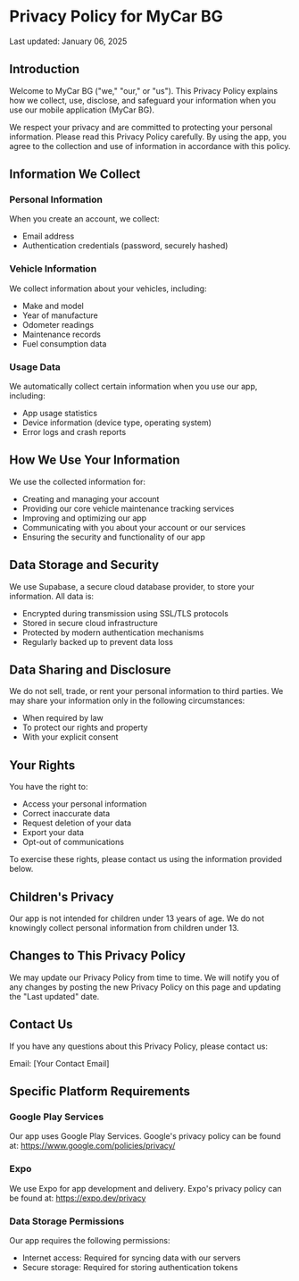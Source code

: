 # Privacy Policy for MyCar BG

Last updated: January 06, 2025

## Introduction

Welcome to MyCar BG ("we," "our," or "us"). This Privacy Policy explains how we collect, use, disclose, and safeguard your information when you use our mobile application (MyCar BG).

We respect your privacy and are committed to protecting your personal information. Please read this Privacy Policy carefully. By using the app, you agree to the collection and use of information in accordance with this policy.

## Information We Collect

### Personal Information
When you create an account, we collect:
- Email address
- Authentication credentials (password, securely hashed)

### Vehicle Information
We collect information about your vehicles, including:
- Make and model
- Year of manufacture
- Odometer readings
- Maintenance records
- Fuel consumption data

### Usage Data
We automatically collect certain information when you use our app, including:
- App usage statistics
- Device information (device type, operating system)
- Error logs and crash reports

## How We Use Your Information

We use the collected information for:
- Creating and managing your account
- Providing our core vehicle maintenance tracking services
- Improving and optimizing our app
- Communicating with you about your account or our services
- Ensuring the security and functionality of our app

## Data Storage and Security

We use Supabase, a secure cloud database provider, to store your information. All data is:
- Encrypted during transmission using SSL/TLS protocols
- Stored in secure cloud infrastructure
- Protected by modern authentication mechanisms
- Regularly backed up to prevent data loss

## Data Sharing and Disclosure

We do not sell, trade, or rent your personal information to third parties. We may share your information only in the following circumstances:
- When required by law
- To protect our rights and property
- With your explicit consent

## Your Rights

You have the right to:
- Access your personal information
- Correct inaccurate data
- Request deletion of your data
- Export your data
- Opt-out of communications

To exercise these rights, please contact us using the information provided below.

## Children's Privacy

Our app is not intended for children under 13 years of age. We do not knowingly collect personal information from children under 13.

## Changes to This Privacy Policy

We may update our Privacy Policy from time to time. We will notify you of any changes by posting the new Privacy Policy on this page and updating the "Last updated" date.

## Contact Us

If you have any questions about this Privacy Policy, please contact us:

Email: [Your Contact Email]

## Specific Platform Requirements

### Google Play Services
Our app uses Google Play Services. Google's privacy policy can be found at: https://www.google.com/policies/privacy/

### Expo
We use Expo for app development and delivery. Expo's privacy policy can be found at: https://expo.dev/privacy

### Data Storage Permissions
Our app requires the following permissions:
- Internet access: Required for syncing data with our servers
- Secure storage: Required for storing authentication tokens

